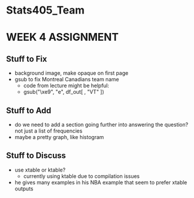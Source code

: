 # Stats405_Team

# WEEK 4 ASSIGNMENT

## Stuff to Fix

- background image, make opaque on first page
- gsub to fix Montreal Canadians team name
  - code from lecture might be helpful:
  - gsub("\xe9", "e", df_out[ , "VT" ])


## Stuff to Add

- do we need to add a section going further into answering the question? not just a list of frequencies
- maybe a pretty graph, like histogram

## Stuff to Discuss

- use xtable or ktable?
  - currently using ktable due to compilation issues
- he gives many examples in his NBA example that seem to prefer xtable outputs
